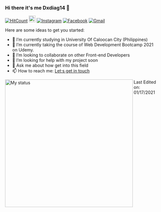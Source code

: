 ### Hi there it's me Dxdiag14 👋

[![HitCount](http://hits.dwyl.com/Dxdiag14/Dxdiag14.svg)](http://hits.dwyl.com/Dxdiag14/Dxdiag14)
[<img src="https://img.shields.io/github/followers/Dxdiag14?label=followers&style=social" height="22" title="Follow me" />](https://github.com/Dxdiag14) 
[![Instagram](https://img.shields.io/badge/-Instagram-c13584?style=flat&labelColor=c13584&logo=instagram&logoColor=white)](https://www.instagram.com/itshjmiranda/)
[![Facebook](https://img.shields.io/badge/-Twitter-4ba1f2?style=flat&labelColor=4ba1f2&logo=twitter&logoColor=white)](https://twitter.com/Dxxxdiag13)
[![Gmail](https://img.shields.io/badge/-Gmail-c14438?style=flat&logo=Gmail&logoColor=white)](mailto:hjmiranda02@gmail.com)

Here are some ideas to get you started:

- 🔭 I’m currently studying in University Of Caloocan City (Philippines)
- 🌱 I’m currently taking the course of Web Development Bootcamp 2021 on Udemy.
- 👯 I’m looking to collaborate on other Front-end Developers
- 🤔 I’m looking for help with my project soon
- 💬 Ask me about how get into this field
- 📫 How to reach me: <a href="https://www.facebook.com/HJ.mrnd.14/"> Let;s get in touch </a>

<img title="My status" align="left" heigth="320" width="420" src="https://github-readme-stats.vercel.app/api?username=Dxdiag14&hide=issues&count_private=true&icon_color=871486&title_color=000000&bg_color=ffffff&show_icons=true)"
/>

Last Edited on: 01/17/2021
